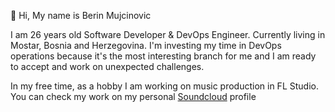 👋 Hi, My name is Berin Mujcinovic

I am 26 years old Software Developer & DevOps Engineer. Currently living in Mostar, Bosnia and Herzegovina.
I'm investing my time in DevOps operations because it's the most interesting branch for me and I am ready to accept and work on unexpected challenges.

In my free time, as a hobby I am working on music production in FL Studio. You can check my work on my personal [Soundcloud](https://soundcloud.com/berin-muj-inovi) profile


<!---
BerMu147/BerMu147 is a ✨ special ✨ repository because its `README.md` (this file) appears on your GitHub profile.
You can click the Preview link to take a look at your changes.
--->
